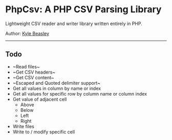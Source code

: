 # PhpCsv: A PHP CSV Parsing Library

Lightweight CSV reader and writer library written entirely in PHP.

Author: [Kyle Beasley](github.com/krbeasley)

---

## Todo

- ~Read files~
- ~Get CSV headers~
- ~Get CSV content~
- ~Escaped and Quoted delimiter support~
- Get all values in column by name or index
- Get all values for specific row by column name or column index
- Get value of adjacent cell
    - Above
    - Below
    - Left
    - Right
- Write files
- Write to / modify specific cell
